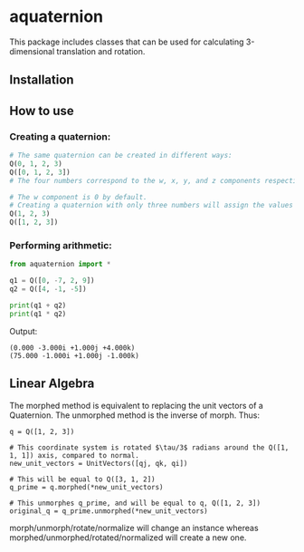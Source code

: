 # aquaternion
 
This package includes classes that can be used for calculating 3-dimensional translation and rotation.

## Installation

## How to use

### Creating a quaternion:
```python
# The same quaternion can be created in different ways:
Q(0, 1, 2, 3)
Q([0, 1, 2, 3])
# The four numbers correspond to the w, x, y, and z components respectively.

# The w component is 0 by default.
# Creating a quaternion with only three numbers will assign the values to the x, y, and z (imaginary) components.
Q(1, 2, 3)
Q([1, 2, 3])
```

### Performing arithmetic:
```python
from aquaternion import *

q1 = Q([0, -7, 2, 9])
q2 = Q([4, -1, -5])

print(q1 + q2)
print(q1 * q2)
```

Output:
```
(0.000 -3.000i +1.000j +4.000k)
(75.000 -1.000i +1.000j -1.000k)
```

## Linear Algebra
The morphed method is equivalent to replacing the unit vectors of a Quaternion.
The unmorphed method is the inverse of morph. Thus:
```
q = Q([1, 2, 3])

# This coordinate system is rotated $\tau/3$ radians around the Q([1, 1, 1]) axis, compared to normal.
new_unit_vectors = UnitVectors([qj, qk, qi])

# This will be equal to Q([3, 1, 2])
q_prime = q.morphed(*new_unit_vectors)

# This unmorphes q_prime, and will be equal to q, Q([1, 2, 3])
original_q = q_prime.unmorphed(*new_unit_vectors)
```
morph/unmorph/rotate/normalize will change an instance whereas morphed/unmorphed/rotated/normalized will create a new one.
